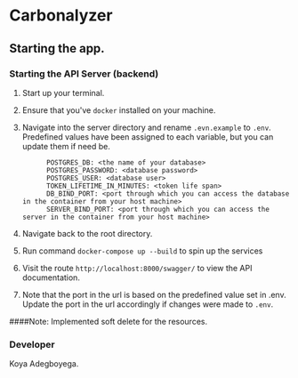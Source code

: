 # Carbonalyzer

## Starting the app.

### Starting the API Server (backend)
1. Start up your terminal.
2. Ensure that you've `docker` installed on your machine.
3. Navigate into the server directory and rename `.evn.example` to `.env`. Predefined values have been assigned to each variable, but you can update them if need be.

             POSTGRES_DB: <the name of your database>
             POSTGRES_PASSWORD: <database password>
             POSTGRES_USER: <database user>
             TOKEN_LIFETIME_IN_MINUTES: <token life span>
             DB_BIND_PORT: <port through which you can access the database in the container from your host machine>
             SERVER_BIND_PORT: <port through which you can access the server in the container from your host machine>
   
4. Navigate back to the root directory.
5. Run command `docker-compose up --build` to spin up the services
6. Visit the route `http://localhost:8000/swagger/` to view the API documentation. 
7. Note that the port in the url is based on the predefined value set in .env. Update the port in the url accordingly if changes were made to `.env`.

####Note: 
Implemented soft delete for the resources.

### Developer
Koya Adegboyega.